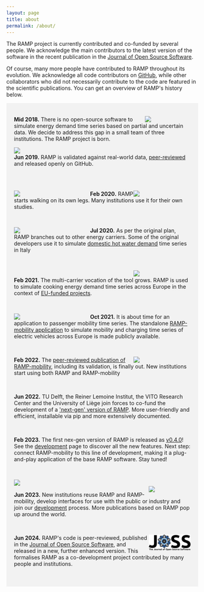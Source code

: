 ```yaml
---
layout: page
title: about
permalink: /about/
---
```


The RAMP project is currently contributed and co-funded by several people. We acknowledge the main contributors to the latest version of the software in the recent publication in the [Journal of Open Source Software](https://doi.org/10.21105/joss.06418). 

Of course, many more people have contributed to RAMP throughout its evolution. We acknowledge all code contributors on [GitHub](https://github.com/RAMP-project), while other collaborators who did not necessarily contribute to the code are featured in the scientific publications. You can get an overview of RAMP's history below.



<div style="background-color: #F2F2F2; text-align:left; vertical-align: middle; padding:20px 20px;" width="350">

<p><img src="/assets/logos_01.svg" width="120" align="right" class="pad-left"/>

<h style="color: ;"><b>Mid 2018.</b> There is no open-source software to simulate energy demand time series based on partial and uncertain data. We decide to address this gap in a small team of three institutions. The RAMP project is born.</h></p> 

<p><img src="/assets/history_01.png" width="200" align="left" class="pad-right"/>

<br>
<h style="color: ;"><b>Jun 2019.</b> RAMP is validated against real-world data, <a href="https://doi.org/10.1016/j.energy.2019.04.097">peer-reviewed</a> and released openly on GitHub.</h></p> 
<br>
<br>

<p><img src="/assets/history_02.png" width="150" align="right" class="pad-left"/>
<img src="/assets/logos_02.svg" width="200" align="left" class="pad-top-right"/>

<h style="color: ;"><b>Feb 2020.</b> RAMP starts walking on its own legs. Many institutions use it for their own studies.</h></p> 
<br>

<p><img src="/assets/history_03.png" width="200" align="left" class="pad-right"/>

<h style="color: ;"><b>Jul 2020.</b> As per the original plan, RAMP branches out to other energy carriers. Some of the original developers use it to simulate <a href="https://re.public.polimi.it/retrieve/e0c31c0f-a7b8-4599-e053-1705fe0aef77/ECOS2020-lombardi_quoilin_colombo-flexibility%20of%20smart%20p2h%20vpps.pdf">domestic hot water demand</a> time series in Italy</h></p> 
<br>

<p><img src="/assets/history_04.png" width="150" align="right" class="pad-left"/>

<br>
<h style="color: ;"><b>Feb 2021.</b> The multi-carrier vocation of the tool grows. RAMP is used to simulate cooking energy demand time series across Europe in the context of <a href="https://sentinel.energy/wp-content/uploads/2021/03/D4.2-EC.pdf">EU-funded projects</a>.</h></p> 
<br>

<p><img src="/assets/history_05.png" width="200" align="left" class="pad-right"/>

<h style="color: ;"><b>Oct 2021.</b> It is about time for an application to passenger mobility time series. The standalone <a href="https://github.com/RAMP-project/RAMP-mobility">RAMP-mobility application</a> to simulate mobility and charging time series of electric vehicles across Europe is made publicly available. </h></p> 
<br>

<p><img src="/assets/logos_03.svg" width="150" align="right" />

<h style="color: ;"><b>Feb 2022.</b> The <a href="https://doi.org/10.1016/j.apenergy.2022.118676">peer-reviewed publication of RAMP-mobility</a>, including its validation, is finally out. New institutions start using both RAMP and RAMP-mobility </h></p> 
<br>

<p><h style="color: ;"><b>Jun 2022.</b></h> TU Delft, the Reiner Lemoine Institut, the VITO Research Center and the University of Liège join forces to co-fund the development of a <a href="/development">'next-gen' version of RAMP</a>. More user-friendly and efficient, installable via pip and more extensively documented. </p> 
<br>

<p><h style="color: ;"><b>Feb 2023.</b></h> The first nex-gen version of RAMP is released as <a href="https://github.com/RAMP-project/RAMP/tree/v0.4.0">v0.4.0</a>! See the <a href="/development">development</a> page to discover all the new features. Next step: connect RAMP-mobility to this line of development, making it a plug-and-play application of the base RAMP software. Stay tuned! </p> 
<br>

<p><a href="https://nessi.iwi.uni-hannover.de/en/ramp/start/"><img src="/assets/gui_example.png" width="180" align="left" class="pad-right" /></a>
<br>
<img src="/assets/logos_04.svg" width="110" align="right" class="pad-left"/>

<h style="color: ;"><b>Jun 2023.</b></h> New institutions reuse RAMP and RAMP-mobility, develop interfaces for use with the public or industry and join our <a href="/development">development</a> process. More publications based on RAMP pop up around the world. </p> 
<br>

<p><a href="https://doi.org/10.21105/joss.06418"><img src="/assets/logo_joss.png" width="110" align="right"/></a>
<h style="color: ;"><b>Jun 2024.</b></h> RAMP's code is peer-reviewed, published in the <a href="https://doi.org/10.21105/joss.06418">Journal of Open Source Software</a>, and released in a new, further enhanced version. This formalises RAMP as a co-development project contributed by many people and institutions. </p> 
<br>

</div>